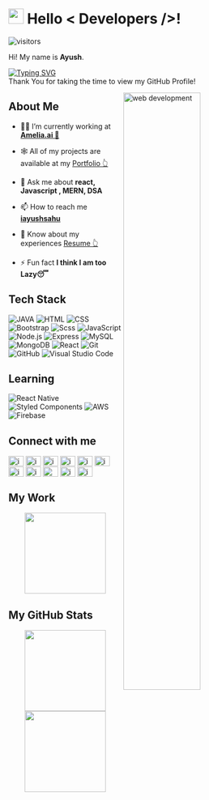 
<h1><img src="https://raw.githubusercontent.com/MartinHeinz/MartinHeinz/master/wave.gif" width="30px"> Hello < Developers />! </h1>
<p align='center'>
   
![visitors](https://visitor-badge.glitch.me/badge?page_id=iayushsahu.iayushsahu)
   
</p>
<div size='20px'> Hi! My name is <strong>Ayush</strong>. 
   
   [![Typing SVG](https://readme-typing-svg.herokuapp.com?font=Fira+Code&pause=1000&width=435&lines=I+am+a+software+engineer;I+am+a+passionate+web+developer)](https://git.io/typing-svg)
   <br>
   Thank You for taking the time to view my GitHub Profile! 
</div>
<div>
   <img width="55%" align="right" alt="web development" src="https://github.com/Adam-pw/Adam-pw/blob/main/animation_500_kxa883sd.gif" />
</div>
<h2> About Me</h2>

- 👨‍💻 I’m currently working at **[Amelia.ai 🤖](https://amelia.ai/)**

- 🕸️ All of my projects are available at my [Portfolio 👆](https://ayushsahu.netlify.app)

- 💬 Ask me about **react, Javascript , MERN, DSA**

- 📫 How to reach me [**iayushsahu**](https://www.linkedin.com/in/iayushsahu)

- 📄 Know about my experiences [Resume 👆](https://ayushsahu.netlify.app/static/media/Ayush_Sahu_Resume.6378776b.pdf)

- ⚡ Fun fact **I think I am too Lazy😴**


<h2> Tech Stack </h2>
  
   
![JAVA](https://img.shields.io/badge/-Java-444444?style=flat&logo=JAVA)
![HTML](https://img.shields.io/badge/-HTML-444444?style=flat&logo=HTML5) 
   ![CSS](https://img.shields.io/badge/-CSS-444444?style=flat&logo=CSS3&logoColor=1572B6)
   ![Bootstrap](https://img.shields.io/badge/-Bootstrap-444444?style=flat&logo=bootstrap)
![Scss](https://img.shields.io/badge/-SCSS-444444?style=flat&logo=sass)
![JavaScript](https://img.shields.io/badge/-JavaScript-444444?style=flat&logo=javascript)
![Node.js](https://img.shields.io/badge/-Node.js-444444?style=flat&logo=node.js)
![Express](https://img.shields.io/badge/-Express-444444?style=flat&logo=express)
   ![MySQL](https://img.shields.io/badge/-MySQL-444444?style=flat&logo=mysql&logoColor=F29111)
     ![MongoDB](https://img.shields.io/badge/-MongoDB-444444?style=flat&logo=mongodb)
![React](https://img.shields.io/badge/-React-444444?style=flat&logo=react)
![Git](https://img.shields.io/badge/-Git-444444?style=flat&logo=git)
![GitHub](https://img.shields.io/badge/-GitHub-444444?style=flat&logo=github)
![Visual Studio Code](https://img.shields.io/badge/-Visual%20Studio%20Code-444444?style=flat&logo=visual-studio-code&logoColor=007ACC)

## Learning 
![React Native](https://img.shields.io/badge/react_native-%2320232a.svg?style=for-the-badge&logo=react&logoColor=%2361DAFB)
![Styled Components](https://img.shields.io/badge/styled--components-DB7093?style=for-the-badge&logo=styled-components&logoColor=white)
![AWS](https://img.shields.io/badge/AWS-%23FF9900.svg?style=for-the-badge&logo=amazon-aws&logoColor=white)
![Firebase](https://img.shields.io/badge/firebase-%23039BE5.svg?style=for-the-badge&logo=firebase)



<h2> Connect with me </h2>
<a href="https://linkedin.com/in/iayushsahu" target="blank"><img align="center" src="https://raw.githubusercontent.com/rahuldkjain/github-profile-readme-generator/master/src/images/icons/Social/linked-in-alt.svg" alt="iayushsahu" height="20" width="30" /></a>
<a href="https://instagram.com/iayushsahu" target="blank"><img align="center" src="https://raw.githubusercontent.com/rahuldkjain/github-profile-readme-generator/master/src/images/icons/Social/instagram.svg" alt="iayushsahu" height="20" width="30" /></a>
<a href="https://fb.com/iayushsahu22" target="blank"><img align="center" src="https://raw.githubusercontent.com/rahuldkjain/github-profile-readme-generator/master/src/images/icons/Social/facebook.svg" alt="iayushsahu22" height="20" width="30" /></a>
<a href="https://www.hackerrank.com/iayushsahu" target="blank"><img align="center" src="https://raw.githubusercontent.com/rahuldkjain/github-profile-readme-generator/master/src/images/icons/Social/hackerrank.svg" alt="iayushsahu" height="20" width="30" /></a>
<a href="https://twitter.com/iayushsahu" target="blank"><img align="center" src="https://raw.githubusercontent.com/rahuldkjain/github-profile-readme-generator/master/src/images/icons/Social/twitter.svg" alt="iayushsahu" height="20" width="30" /></a>
<a href="https://codepen.io/iayushsahu" target="blank"><img align="center" src="https://raw.githubusercontent.com/rahuldkjain/github-profile-readme-generator/master/src/images/icons/Social/codepen.svg" alt="iayushsahu" height="20" width="30" /></a>
<a href="https://stackoverflow.com/users/iayushsahu" target="blank"><img align="center" src="https://raw.githubusercontent.com/rahuldkjain/github-profile-readme-generator/master/src/images/icons/Social/stack-overflow.svg" alt="iayushsahu" height="20" width="30" /></a>
<a href="https://codesandbox.com/iayushsahu" target="blank"><img align="center" src="https://raw.githubusercontent.com/rahuldkjain/github-profile-readme-generator/master/src/images/icons/Social/codesandbox.svg" alt="iayushsahu" height="20" width="30" /></a>
<a href="https://medium.com/@iayushsahu" target="blank"><img align="center" src="https://raw.githubusercontent.com/rahuldkjain/github-profile-readme-generator/master/src/images/icons/Social/medium.svg" alt="@iayushsahu" height="20" width="30" /></a>
<a href="https://www.youtube.com/c/iayushsahu" target="blank"><img align="center" src="https://raw.githubusercontent.com/rahuldkjain/github-profile-readme-generator/master/src/images/icons/Social/youtube.svg" alt="iayushsahu" height="20" width="30" /></a>
<a href="https://auth.geeksforgeeks.org/user/iayushsahu" target="blank"><img align="center" src="https://raw.githubusercontent.com/rahuldkjain/github-profile-readme-generator/master/src/images/icons/Social/geeks-for-geeks.svg" alt="iayushsahu" height="20" width="30" /></a>


<h2> My Work </h2>
  
   <p align="center">
<a>
 <img height="160em" src="https://github-readme-stats-eight-theta.vercel.app/api/top-langs/?username=iayushsahu&layout=compact&langs_count=8&theme=dracula&hide_border=true&date_format=M%20j%5B%2C%20Y%5D"/>
</a> </p>


<h2> My GitHub Stats </h2>

<p align="center">
<a>
                 <img height="160em" src="https://github-readme-streak-stats.herokuapp.com/?user=iayushsahu&theme=dracula&hide_border=true" />
  <img height="160em" src="https://github-readme-stats-eight-theta.vercel.app/api?username=iayushsahu&show_icons=true&theme=dracula&include_all_commits=true&count_private=true&hide_border=true"/>
  
</a>
</p>


